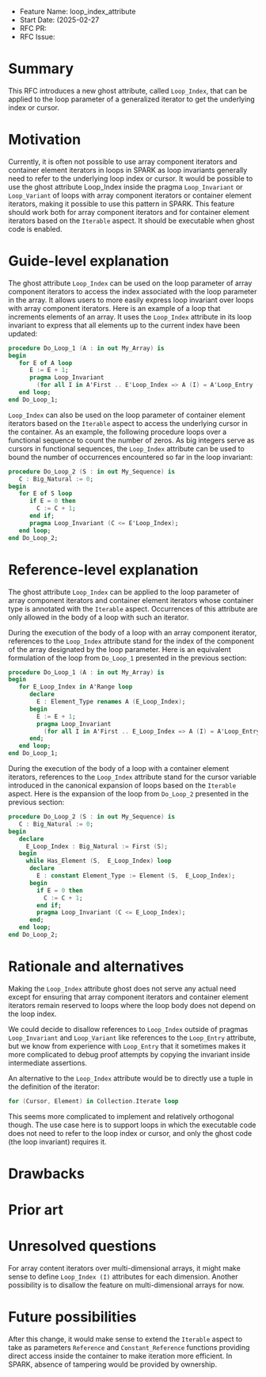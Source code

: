 - Feature Name: loop_index_attribute
- Start Date: (2025-02-27
- RFC PR:
- RFC Issue:

Summary
=======

This RFC introduces a new ghost attribute, called ``Loop_Index``,
that can be applied to the loop parameter of a generalized iterator to get the
underlying index or cursor.

Motivation
==========

Currently, it is often not possible to use array component iterators and
container element iterators in loops in SPARK as loop invariants generally need
to refer to the underlying loop index or cursor.
It would be possible to use the ghost attribute Loop_Index inside the pragma
``Loop_Invariant`` or ``Loop_Variant`` of loops with array component iterators
or container element iterators, making it possible to use this pattern in SPARK.
This feature should work both for array component iterators and for container
element iterators based on the ``Iterable`` aspect.
It should be executable when ghost code is enabled.

Guide-level explanation
=======================

The ghost attribute ``Loop_Index`` can be used on the loop parameter of array
component iterators to access the index associated with the loop parameter in
the array. It allows users to more easily express loop invariant over loops with
array component iterators. Here is an example of a loop that increments elements
of an array. It uses the ``Loop_Index`` attribute in its loop invariant to
express that all elements up to the current index have been updated:

```ada
procedure Do_Loop_1 (A : in out My_Array) is
begin
   for E of A loop
      E := E + 1;
      pragma Loop_Invariant
        (for all I in A'First .. E'Loop_Index => A (I) = A'Loop_Entry (I) + 1);
   end loop;
end Do_Loop_1;
```

``Loop_Index`` can also be used on the loop parameter of container element
iterators based on the ``Iterable`` aspect to access the underlying cursor in
the container. As an example, the following procedure loops over a functional
sequence to count the number of zeros. As big integers serve as cursors in
functional sequences, the ``Loop_Index`` attribute can be used to bound the
number of occurrences encountered so far in the loop invariant:

```ada
procedure Do_Loop_2 (S : in out My_Sequence) is
   C : Big_Natural := 0;
begin
   for E of S loop
      if E = 0 then
        C := C + 1;
      end if;
      pragma Loop_Invariant (C <= E'Loop_Index);
   end loop;
end Do_Loop_2;
```

Reference-level explanation
===========================

The ghost attribute ``Loop_Index`` can be applied to the loop parameter of array
component iterators and container element iterators whose container type is
annotated with the ``Iterable`` aspect. Occurrences of this
attribute are only allowed in the body of a loop with such an iterator.

During the execution of the body of a loop with an array component iterator,
references to the ``Loop_Index`` attribute stand for the index of the component
of the array designated by the loop parameter. Here is an equivalent formulation
of the loop from ``Do_Loop_1`` presented in the previous section:


```ada
procedure Do_Loop_1 (A : in out My_Array) is
begin
   for E_Loop_Index in A'Range loop
      declare
        E : Element_Type renames A (E_Loop_Index);
      begin
        E := E + 1;
        pragma Loop_Invariant
          (for all I in A'First .. E_Loop_Index => A (I) = A'Loop_Entry (I) + 1);
      end;
   end loop;
end Do_Loop_1;
```

During the execution of the body of a loop with a container element iterators,
references to the ``Loop_Index`` attribute stand for the cursor variable
introduced in the canonical expansion of loops based on the ``Iterable`` aspect.
Here is the expansion of the loop from ``Do_Loop_2`` presented in the previous
section:

```ada
procedure Do_Loop_2 (S : in out My_Sequence) is
   C : Big_Natural := 0;
begin
   declare
     E_Loop_Index : Big_Natural := First (S);
   begin
     while Has_Element (S,  E_Loop_Index) loop
      declare
        E : constant Element_Type := Element (S,  E_Loop_Index);
      begin
        if E = 0 then
          C := C + 1;
        end if;
        pragma Loop_Invariant (C <= E_Loop_Index);
      end;
   end loop;
end Do_Loop_2;
```

Rationale and alternatives
==========================

Making the ``Loop_Index`` attribute ghost does not serve any actual need except
for ensuring that array component iterators and container element iterators
remain reserved to loops where the loop body does not depend on the loop index.

We could decide to disallow references to ``Loop_Index`` outside of pragmas
``Loop_Invariant`` and ``Loop_Variant`` like references to the ``Loop_Entry``
attribute, but we know from experience with ``Loop_Entry`` that it sometimes
makes it more complicated to debug proof attempts by copying the invariant
inside intermediate assertions.

An alternative to the ``Loop_Index`` attribute would be to directly use a tuple
in the definition of the iterator:

```ada
for (Cursor, Element) in Collection.Iterate loop
```

This seems more complicated to implement and relatively orthogonal though. The
use case here is to support loops in which the executable code does not need to
refer to the loop index or cursor, and only the ghost code (the loop invariant)
requires it.

Drawbacks
=========


Prior art
=========


Unresolved questions
====================

For array content iterators over multi-dimensional arrays, it might make sense
to define ``Loop_Index (I)`` attributes for each dimension. Another possibility
is to disallow the feature on multi-dimensional arrays for now.

Future possibilities
====================

After this change, it would make sense to extend the ``Iterable`` aspect to take
as parameters ``Reference`` and ``Constant_Reference`` functions providing
direct access inside the container to make iteration more efficient. In SPARK,
absence of tampering would be provided by ownership.